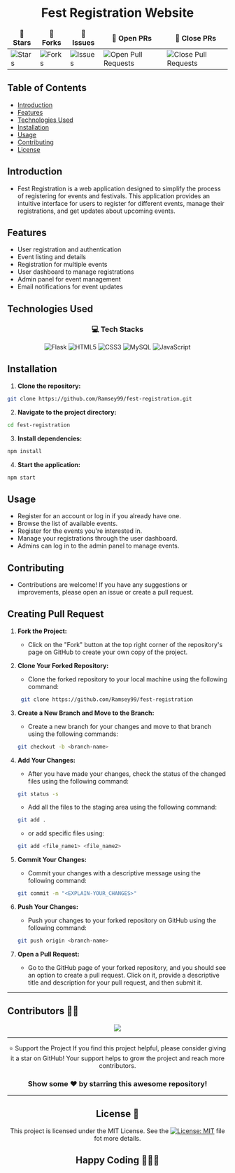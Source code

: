 <div align="center">
    
# Fest Registration Website

<table align="center">
    <thead align="center">
        <tr border: 1px;>
            <td><b>🌟 Stars</b></td>
            <td><b>🍴 Forks</b></td>
            <td><b>🐛 Issues</b></td>
            <td><b>🔔 Open PRs</b></td>
            <td><b>🔕 Close PRs</b></td>
        </tr>
     </thead>
    <tbody>
         <tr>
            <td><img alt="Stars" src="https://img.shields.io/github/stars/Ramsey99/fest-registration?style=flat&logo=github"/></td>
             <td><img alt="Forks" src="https://img.shields.io/github/forks/Ramsey99/fest-registration?style=flat&logo=github"/></td>
            <td><img alt="Issues" src="https://img.shields.io/github/issues/Ramsey99/fest-registration?style=flat&logo=github"/></td>
            <td><img alt="Open Pull Requests" src="https://img.shields.io/github/issues-pr/Ramsey99/fest-registration?style=flat&logo=github"/></td>
           <td><img alt="Close Pull Requests" src="https://img.shields.io/github/issues-pr-closed/Ramsey99/fest-registration?style=flat&color=critical&logo=github"/></td>
        </tr>
    </tbody>
</table>
</div>

## Table of Contents
* [Introduction](https://github.com/Ramsey99/fest-registration?tab=readme-ov-file#the-problem)
* [Features](https://github.com/Ramsey99/fest-registration?tab=readme-ov-file#features)
* [Technologies Used](https://github.com/Ramsey99/fest-registration?tab=readme-ov-file#technologies-used)
* [Installation](https://github.com/Ramsey99/fest-registration?tab=readme-ov-file#installation)
* [Usage](https://github.com/Ramsey99/fest-registration?tab=readme-ov-file#usage)
* [Contributing](https://github.com/Ramsey99/fest-registration?tab=readme-ov-file#contributing)
* [License](https://github.com/Ramsey99/fest-registration?tab=readme-ov-file#license)

## Introduction
- Fest Registration is a web application designed to simplify the process of registering for events and festivals. This application provides an intuitive interface for users to register for different events, manage their registrations, and get updates about upcoming events.

## Features
- User registration and authentication
- Event listing and details
- Registration for multiple events
- User dashboard to manage registrations
- Admin panel for event management
- Email notifications for event updates

## Technologies Used
<div align="center">

### 💻 **Tech Stacks**

![Flask](https://img.shields.io/badge/flask-%23000.svg?style=for-the-badge&logo=flask&logoColor=white)
![HTML5](https://img.shields.io/badge/html5-%23E34F26.svg?style=for-the-badge&logo=html5&logoColor=white)
![CSS3](https://img.shields.io/badge/css3-%231572B6.svg?style=for-the-badge&logo=css3&logoColor=white)
![MySQL](https://img.shields.io/badge/mysql-4479A1.svg?style=for-the-badge&logo=mysql&logoColor=white)
![JavaScript](https://img.shields.io/badge/javascript-%23323330.svg?style=for-the-badge&logo=javascript&logoColor=%23F7DF1E)

</div>

## Installation
1. **Clone the repository:**
```sh
git clone https://github.com/Ramsey99/fest-registration.git
```

2. **Navigate to the project directory:**
```sh
cd fest-registration
```

3. **Install dependencies:**
```sh
npm install
```

4. **Start the application:**
```sh
npm start
```

## Usage
- Register for an account or log in if you already have one.
- Browse the list of available events.
- Register for the events you're interested in.
- Manage your registrations through the user dashboard.
- Admins can log in to the admin panel to manage events.

## Contributing
- Contributions are welcome! If you have any suggestions or improvements, please open an issue or create a pull request.

## Creating Pull Request
1. **Fork the Project:**
    - Click on the "Fork" button at the top right corner of the repository's page on GitHub to create your own copy of the project.

2. **Clone Your Forked Repository:**
    - Clone the forked repository to your local machine using the following command:
    ```sh
     git clone https://github.com/Ramsey99/fest-registration
    ```

3. **Create a New Branch and Move to the Branch:**
    - Create a new branch for your changes and move to that branch using the following commands:
    ```sh
    git checkout -b <branch-name>
    ```

4. **Add Your Changes:**
    - After you have made your changes, check the status of the changed files using the following command:
    ```sh
    git status -s
    ```
    - Add all the files to the staging area using the following command:
    ```sh
    git add .
    ```
    - or add specific files using:
    ```sh
    git add <file_name1> <file_name2>
    ```

5. **Commit Your Changes:**
    - Commit your changes with a descriptive message using the following command:
    ```sh
    git commit -m "<EXPLAIN-YOUR_CHANGES>"
    ```

6. **Push Your Changes:**
    - Push your changes to your forked repository on GitHub using the following command:
    ```sh
    git push origin <branch-name>
    ```

7. **Open a Pull Request:**
    - Go to the GitHub page of your forked repository, and you should see an option to create a pull request. Click on it, provide a descriptive title and description for your pull request, and then submit it.

<hr> 

## Contributors 👀💖
 
<div align="center">
  <a href="https://github.com/Ramsey99/fest-registration/graphs/contributors">
    <img src="https://contrib.rocks/image?repo=Ramsey99/fest-registration&max=100" />
  </a>
</div>

--- 

<div align="center">
⭐️ Support the Project
If you find this project helpful, please consider giving it a star on GitHub! Your support helps to grow the project and reach more contributors.

### Show some ❤️ by starring this awesome repository!

---

## License 📁
 
This project is licensed under the MIT License. See the [![License: MIT](https://img.shields.io/badge/License-MIT-yellow.svg)](https://opensource.org/licenses/MIT) file fot more details. 
</div>
 
<h2 align="center"> Happy Coding 🚀👨‍💻</h2>